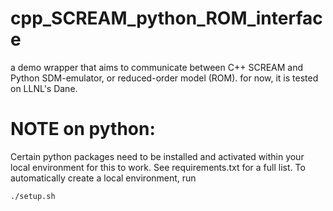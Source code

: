 # cpp_SCREAM_python_ROM_interface
a demo wrapper that aims to communicate between C++ SCREAM and Python SDM-emulator, or reduced-order model (ROM). for now, it is tested on LLNL's Dane.

# NOTE on python:
Certain python packages need to be installed and activated within your local environment for this to work. See requirements.txt for a full list. To automatically create a local environment, run

```
./setup.sh
```

